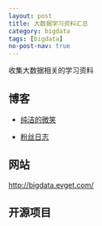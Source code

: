 ```yaml
---
layout: post
title: 大数据学习资料汇总
category: bigdata
tags: [bigdata]
no-post-nav: true
---
```



收集大数据相关的学习资料


## 博客

- [纯洁的微笑](http://www.guojun49.github.io)

- [粉丝日志](http://blog.fens.me/series-hadoop-family/)


## 网站

http://bigdata.evget.com/


## 开源项目